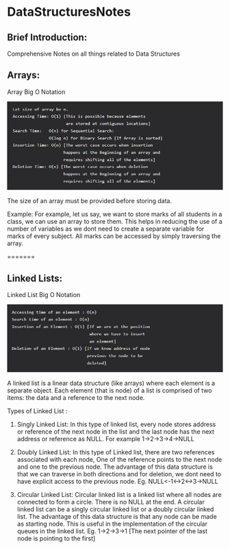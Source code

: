 # DataStructuresNotes

## Brief Introduction: 

Comprehensive Notes on all things related to Data Structures 

## Arrays:

Array Big O Notation

![DataStructuresNotes](images/Array_BigO_Notation.jpg)

The size of an array must be provided before storing data.

Example: For example, let us say, we want to store marks of all students in a class, we can use an array to store them. This helps in reducing the use of a number of variables as we dont need to create a separate variable for marks of every subject. All marks can be accessed by simply traversing the array. 

=======

## Linked Lists:

Linked List Big O Notation

![DataStructuresNotes](images/LinkedList_BigO_Notation.jpg)

A linked list is a linear data structure (like arrays) where each element is a separate object. Each element (that is node) of a list is comprised of two items: the data and a reference to the next node. 

Types of Linked List : 
1. Singly Linked List: In this type of linked list, every node stores address or reference of the next node in the list and the last node has the next address or reference as NULL. For example 1->2->3->4->NULL 

2. Doubly Linked List: In this type of Linked list, there are two references associated with each node, One of the reference points to the next node and one to the previous node. The advantage of this data structure is that we can traverse in both directions and for deletion, we dont need to have explicit access to the previous node. Eg. NULL<-1<->2<->3->NULL 

3. Circular Linked List: Circular linked list is a linked list where all nodes are connected to form a circle. There is no NULL at the end. A circular linked list can be a singly circular linked list or a doubly circular linked list. The advantage of this data structure is that any node can be made as starting node. This is useful in the implementation of the circular queues in the linked list. Eg. 1->2->3->1 [The next pointer of the last node is pointing to the first]  